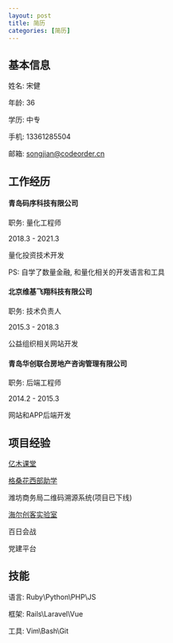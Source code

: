 ```yaml
---
layout: post
title: 简历
categories: [简历]
---
```


## 基本信息

姓名: 宋健

年龄: 36

学历: 中专

手机: 13361285504

邮箱: songjian@codeorder.cn

## 工作经历

#### 青岛码序科技有限公司

职务: 量化工程师

2018.3 - 2021.3

量化投资技术开发

PS: 自学了数量金融, 和量化相关的开发语言和工具

#### 北京维基飞翔科技有限公司

职务: 技术负责人

2015.3 - 2018.3

公益组织相关网站开发

#### 青岛华创联合房地产咨询管理有限公司

职务: 后端工程师

2014.2 - 2015.3

网站和APP后端开发

## 项目经验

[亿木课堂](http://www.ymooc.com.cn/)

[格桑花西部助学](http://www.gesanghua.org/)

潍坊商务局二维码溯源系统(项目已下线)

[海尔创客实验室](http://lab.haier.com/)

百日会战

党建平台

## 技能

语言: Ruby\\Python\\PHP\\JS

框架: Rails\\Laravel\\Vue

工具: Vim\\Bash\\Git
